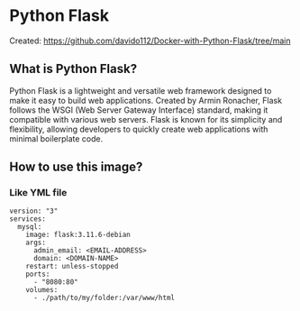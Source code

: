 # Python Flask
Created: https://github.com/davido112/Docker-with-Python-Flask/tree/main
## What is Python Flask?
Python Flask is a lightweight and versatile web framework designed to make it easy to build web applications. Created by Armin Ronacher, Flask follows the WSGI (Web Server Gateway Interface) standard, making it compatible with various web servers. Flask is known for its simplicity and flexibility, allowing developers to quickly create web applications with minimal boilerplate code.
## How to use this image?
### Like YML file
    version: "3"
    services:
      mysql:
        image: flask:3.11.6-debian
		args:
          admin_email: <EMAIL-ADDRESS>
          domain: <DOMAIN-NAME>
        restart: unless-stopped
        ports:
          - "8080:80"
        volumes:
          - ./path/to/my/folder:/var/www/html
